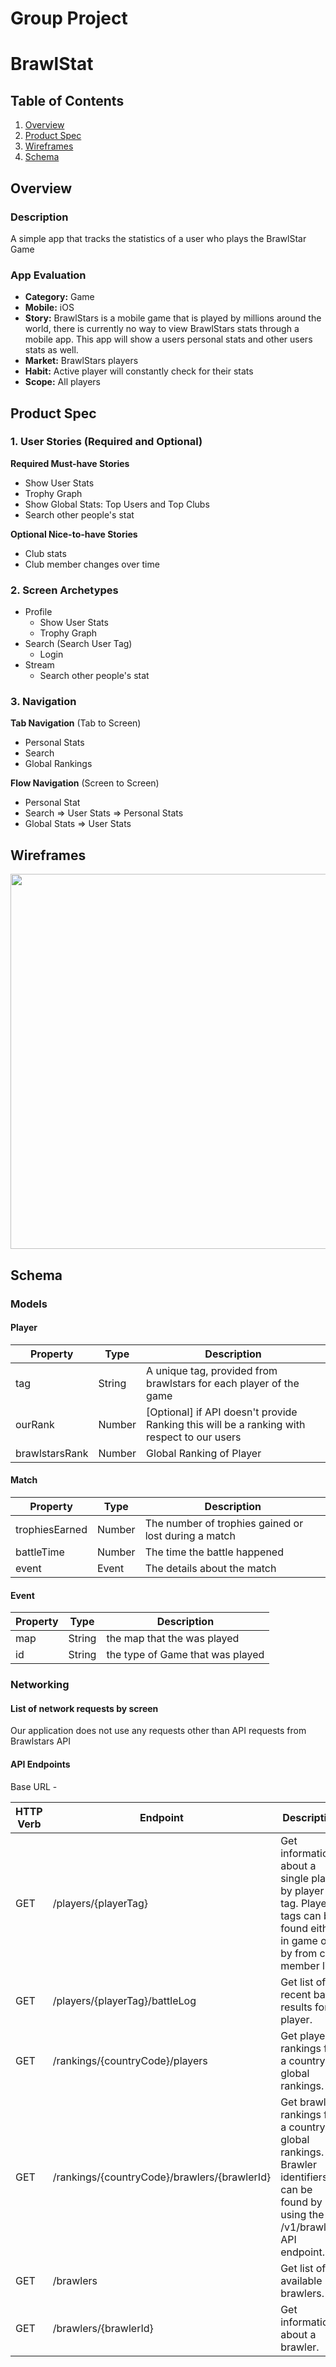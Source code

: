 Group Project
===

# BrawlStat

## Table of Contents
1. [Overview](#Overview)
1. [Product Spec](#Product-Spec)
1. [Wireframes](#Wireframes)
2. [Schema](#Schema)

## Overview
### Description
A simple app that tracks the statistics of a user who plays the BrawlStar Game

### App Evaluation
- **Category:** Game
- **Mobile:** iOS
- **Story:** BrawlStars is a mobile game that is played by millions around the world, there is currently no way to view BrawlStars stats through a mobile app. This app will show a users personal stats and other users stats as well.
- **Market:** BrawlStars players
- **Habit:** Active player will constantly check for their stats
- **Scope:** All players

## Product Spec

### 1. User Stories (Required and Optional)

**Required Must-have Stories**

* Show User Stats
* Trophy Graph
* Show Global Stats: Top Users and Top Clubs
* Search other people's stat

**Optional Nice-to-have Stories**

* Club stats
* Club member changes over time

### 2. Screen Archetypes

* Profile
   * Show User Stats
   * Trophy Graph
* Search (Search User Tag)
    * Login
* Stream
    * Search other people's stat

### 3. Navigation

**Tab Navigation** (Tab to Screen)

* Personal Stats
* Search
* Global Rankings

**Flow Navigation** (Screen to Screen)

* Personal Stat
* Search
   => User Stats
   => Personal Stats
* Global Stats
   => User Stats


## Wireframes
<img src="https://imgur.com/8QAaVzP.png" width=600>


## Schema 

### Models

#### Player
| Property      | Type     | Description |
|---------------|----------|-------------|
|tag|String|A unique tag, provided from brawlstars for each player of the game
| ourRank | Number | [Optional] if API doesn't provide Ranking this will be a ranking with respect to our users
| brawlstarsRank | Number | Global Ranking of Player |

#### Match
| Property      | Type     | Description |
|---------------|----------|-------------|
| trophiesEarned | Number | The number of trophies gained or lost during a match
| battleTime | Number | The time the battle happened
| event | Event | The details about the match

#### Event
| Property      | Type     | Description |
|---------------|----------|-------------|
| map | String | the map that the was played
| id | String | the type of Game that was played |

### Networking
#### List of network requests by screen
Our application does not use any requests other than API requests from Brawlstars API

#### API Endpoints
Base URL - 

HTTP Verb | Endpoint | Description
----------|----------|------------
GET | /players/{playerTag} | Get information about a single player by player tag. Player tags can be found either in game or by from clan member list.
GET | /players/{playerTag}/battleLog | Get list of recent battle results for a player.
GET | /rankings/{countryCode}/players | Get player rankings for a country or global rankings.
GET | /rankings/{countryCode}/brawlers/{brawlerId} | Get brawler rankings for a country or global rankings. Brawler identifiers can be found by using the /v1/brawlers API endpoint. 
GET |/brawlers | Get list of available brawlers.
GET |/brawlers/{brawlerId} | Get information about a brawler.


